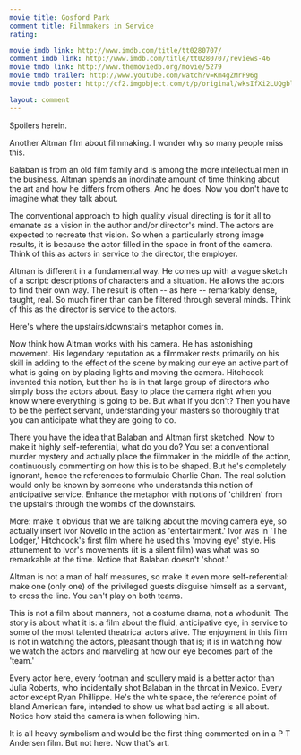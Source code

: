 ```yaml
---
movie title: Gosford Park
comment title: Filmmakers in Service
rating: 

movie imdb link: http://www.imdb.com/title/tt0280707/
comment imdb link: http://www.imdb.com/title/tt0280707/reviews-46
movie tmdb link: http://www.themoviedb.org/movie/5279
movie tmdb trailer: http://www.youtube.com/watch?v=Km4gZMrF96g
movie tmdb poster: http://cf2.imgobject.com/t/p/original/wksIfXi2LUQgblkSyHc4y4PTJNR.jpg

layout: comment
---
```


Spoilers herein.

Another Altman film about filmmaking. I wonder why so many people miss this.

Balaban is from an old film family and is among the more intellectual men in the business. Altman spends an inordinate amount of time thinking about the art and how he differs from others. And he does. Now you don't have to imagine what they talk about.

The conventional approach to high quality visual directing is for it all to emanate as a vision in the author and/or director's mind. The actors are expected to recreate that vision. So when a particularly strong image results, it is because the actor filled in the space in front of the camera. Think of this as actors in service to the director, the employer.

Altman is different in a fundamental way. He comes up with a vague sketch of a script: descriptions of characters and a situation. He allows the actors to find their own way. The result is often -- as here -- remarkably dense, taught, real. So much finer than can be filtered through several minds. Think of this as the director is service to the actors.

Here's where the upstairs/downstairs metaphor comes in.

Now think how Altman works with his camera. He has astonishing movement. His legendary reputation as a filmmaker rests primarily on his skill in adding to the effect of the scene by making our eye an active part of what is going on by placing lights and moving the camera. Hitchcock invented this notion, but then he is in that large group of directors who simply boss the actors about. Easy to place the camera right when you know where everything is going to be. But what if you don't? Then you have to be the perfect servant, understanding your masters so thoroughly that you can anticipate what they are going to do.

There you have the idea that Balaban and Altman first sketched. Now to make it highly self-referential, what do you do? You set a conventional murder mystery and actually place the filmmaker in the middle of the action, continuously commenting on how this is to be shaped. But he's completely ignorant, hence the references to formulaic Charlie Chan. The real solution would only be known by someone who understands this notion of anticipative service. Enhance the metaphor with notions of 'children' from the upstairs through the wombs of the downstairs.

More: make it obvious that we are talking about the moving camera eye, so actually insert Ivor Novello in the action as 'entertainment.' Ivor was in 'The Lodger,' Hitchcock's first film where he used this 'moving eye' style. His attunement to Ivor's movements (it is a silent film) was what was so remarkable at the time. Notice that Balaban doesn't 'shoot.'

Altman is not a man of half measures, so make it even more self-referential: make one (only one) of the privileged guests disguise himself as a servant, to cross the line. You can't play on both teams.

This is not a film about manners, not a costume drama, not a whodunit. The story is about what it is: a film about the fluid, anticipative eye, in service to some of the most talented theatrical actors alive. The enjoyment in this film is not in watching the actors, pleasant though that is; it is in watching how we watch the actors and marveling at how our eye becomes part of the 'team.'

Every actor here, every footman and scullery maid is a better actor than Julia Roberts, who incidentally shot Balaban in the throat in Mexico. Every actor except Ryan Phillippe. He's the white space, the reference point of bland American fare, intended to show us what bad acting is all about. Notice how staid the camera is when following him.

It is all heavy symbolism and would be the first thing commented on in a P T Andersen film. But not here. Now that's art.